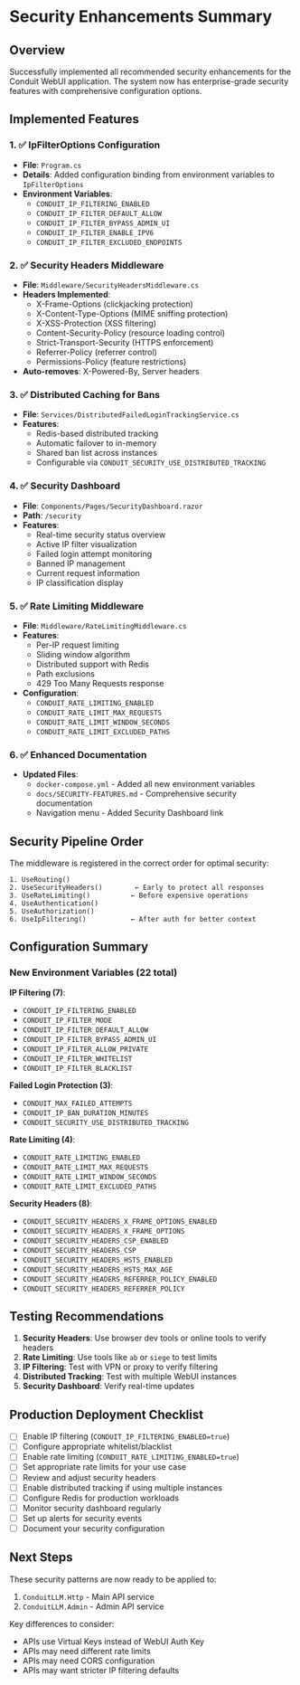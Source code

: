 # Security Enhancements Summary

## Overview

Successfully implemented all recommended security enhancements for the Conduit WebUI application. The system now has enterprise-grade security features with comprehensive configuration options.

## Implemented Features

### 1. ✅ IpFilterOptions Configuration
- **File**: `Program.cs`
- **Details**: Added configuration binding from environment variables to `IpFilterOptions`
- **Environment Variables**:
  - `CONDUIT_IP_FILTERING_ENABLED`
  - `CONDUIT_IP_FILTER_DEFAULT_ALLOW`
  - `CONDUIT_IP_FILTER_BYPASS_ADMIN_UI`
  - `CONDUIT_IP_FILTER_ENABLE_IPV6`
  - `CONDUIT_IP_FILTER_EXCLUDED_ENDPOINTS`

### 2. ✅ Security Headers Middleware
- **File**: `Middleware/SecurityHeadersMiddleware.cs`
- **Headers Implemented**:
  - X-Frame-Options (clickjacking protection)
  - X-Content-Type-Options (MIME sniffing protection)
  - X-XSS-Protection (XSS filtering)
  - Content-Security-Policy (resource loading control)
  - Strict-Transport-Security (HTTPS enforcement)
  - Referrer-Policy (referrer control)
  - Permissions-Policy (feature restrictions)
- **Auto-removes**: X-Powered-By, Server headers

### 3. ✅ Distributed Caching for Bans
- **File**: `Services/DistributedFailedLoginTrackingService.cs`
- **Features**:
  - Redis-based distributed tracking
  - Automatic failover to in-memory
  - Shared ban list across instances
  - Configurable via `CONDUIT_SECURITY_USE_DISTRIBUTED_TRACKING`

### 4. ✅ Security Dashboard
- **File**: `Components/Pages/SecurityDashboard.razor`
- **Path**: `/security`
- **Features**:
  - Real-time security status overview
  - Active IP filter visualization
  - Failed login attempt monitoring
  - Banned IP management
  - Current request information
  - IP classification display

### 5. ✅ Rate Limiting Middleware
- **File**: `Middleware/RateLimitingMiddleware.cs`
- **Features**:
  - Per-IP request limiting
  - Sliding window algorithm
  - Distributed support with Redis
  - Path exclusions
  - 429 Too Many Requests response
- **Configuration**:
  - `CONDUIT_RATE_LIMITING_ENABLED`
  - `CONDUIT_RATE_LIMIT_MAX_REQUESTS`
  - `CONDUIT_RATE_LIMIT_WINDOW_SECONDS`
  - `CONDUIT_RATE_LIMIT_EXCLUDED_PATHS`

### 6. ✅ Enhanced Documentation
- **Updated Files**:
  - `docker-compose.yml` - Added all new environment variables
  - `docs/SECURITY-FEATURES.md` - Comprehensive security documentation
  - Navigation menu - Added Security Dashboard link

## Security Pipeline Order

The middleware is registered in the correct order for optimal security:

```
1. UseRouting()
2. UseSecurityHeaders()        ← Early to protect all responses
3. UseRateLimiting()          ← Before expensive operations
4. UseAuthentication()
5. UseAuthorization()
6. UseIpFiltering()           ← After auth for better context
```

## Configuration Summary

### New Environment Variables (22 total)

**IP Filtering (7)**:
- `CONDUIT_IP_FILTERING_ENABLED`
- `CONDUIT_IP_FILTER_MODE`
- `CONDUIT_IP_FILTER_DEFAULT_ALLOW`
- `CONDUIT_IP_FILTER_BYPASS_ADMIN_UI`
- `CONDUIT_IP_FILTER_ALLOW_PRIVATE`
- `CONDUIT_IP_FILTER_WHITELIST`
- `CONDUIT_IP_FILTER_BLACKLIST`

**Failed Login Protection (3)**:
- `CONDUIT_MAX_FAILED_ATTEMPTS`
- `CONDUIT_IP_BAN_DURATION_MINUTES`
- `CONDUIT_SECURITY_USE_DISTRIBUTED_TRACKING`

**Rate Limiting (4)**:
- `CONDUIT_RATE_LIMITING_ENABLED`
- `CONDUIT_RATE_LIMIT_MAX_REQUESTS`
- `CONDUIT_RATE_LIMIT_WINDOW_SECONDS`
- `CONDUIT_RATE_LIMIT_EXCLUDED_PATHS`

**Security Headers (8)**:
- `CONDUIT_SECURITY_HEADERS_X_FRAME_OPTIONS_ENABLED`
- `CONDUIT_SECURITY_HEADERS_X_FRAME_OPTIONS`
- `CONDUIT_SECURITY_HEADERS_CSP_ENABLED`
- `CONDUIT_SECURITY_HEADERS_CSP`
- `CONDUIT_SECURITY_HEADERS_HSTS_ENABLED`
- `CONDUIT_SECURITY_HEADERS_HSTS_MAX_AGE`
- `CONDUIT_SECURITY_HEADERS_REFERRER_POLICY_ENABLED`
- `CONDUIT_SECURITY_HEADERS_REFERRER_POLICY`

## Testing Recommendations

1. **Security Headers**: Use browser dev tools or online tools to verify headers
2. **Rate Limiting**: Use tools like `ab` or `siege` to test limits
3. **IP Filtering**: Test with VPN or proxy to verify filtering
4. **Distributed Tracking**: Test with multiple WebUI instances
5. **Security Dashboard**: Verify real-time updates

## Production Deployment Checklist

- [ ] Enable IP filtering (`CONDUIT_IP_FILTERING_ENABLED=true`)
- [ ] Configure appropriate whitelist/blacklist
- [ ] Enable rate limiting (`CONDUIT_RATE_LIMITING_ENABLED=true`)
- [ ] Set appropriate rate limits for your use case
- [ ] Review and adjust security headers
- [ ] Enable distributed tracking if using multiple instances
- [ ] Configure Redis for production workloads
- [ ] Monitor security dashboard regularly
- [ ] Set up alerts for security events
- [ ] Document your security configuration

## Next Steps

These security patterns are now ready to be applied to:
1. `ConduitLLM.Http` - Main API service
2. `ConduitLLM.Admin` - Admin API service

Key differences to consider:
- APIs use Virtual Keys instead of WebUI Auth Key
- APIs may need different rate limits
- APIs may need CORS configuration
- APIs may want stricter IP filtering defaults